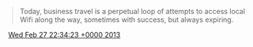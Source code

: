 > Today, business travel is a perpetual loop of  attempts to access local Wifi along the way, sometimes with success, but always expiring\.

<img src="../../media/tweet.ico" width="12" /> [Wed Feb 27 22:34:23 +0000 2013](https://twitter.com/DromerDenker/status/306895081108037632)